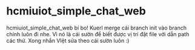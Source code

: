 # hcmiuiot_simple_chat_web
hcmiuiot_simple_chat_web
bí bo!
Kuerl merge cái branch init vào branch chính luôn đi nhe. Vì nó là cái sườn để biết được vị trí đặt file với dẫn path các thứ. Xong nhắn VIệt sửa theo cái sườn luôn :)
